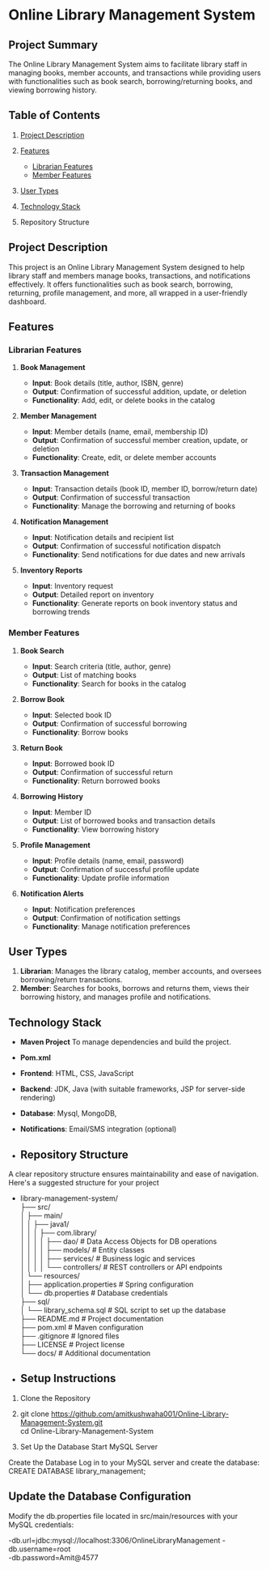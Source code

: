 # Online Library Management System

## Project Summary
The Online Library Management System aims to facilitate library staff in managing books, member accounts, and transactions while providing users with functionalities such as book search, borrowing/returning books, and viewing borrowing history.

## Table of Contents
1. [Project Description](#project-description)

2. [Features](#features)
   - [Librarian Features](#librarian-features)
   - [Member Features](#member-features)

3. [User Types](#user-types)

4. [Technology Stack](#technology-stack)
 
5. Repository Structure 



## Project Description
This project is an Online Library Management System designed to help library staff and members manage books, transactions, and notifications effectively. It offers functionalities such as book search, borrowing, returning, profile management, and more, all wrapped in a user-friendly dashboard.



## Features

### Librarian Features
1. **Book Management**
   - **Input**: Book details (title, author, ISBN, genre)
   - **Output**: Confirmation of successful addition, update, or deletion
   - **Functionality**: Add, edit, or delete books in the catalog

2. **Member Management**
   - **Input**: Member details (name, email, membership ID)
   - **Output**: Confirmation of successful member creation, update, or deletion
   - **Functionality**: Create, edit, or delete member accounts

3. **Transaction Management**
   - **Input**: Transaction details (book ID, member ID, borrow/return date)
   - **Output**: Confirmation of successful transaction
   - **Functionality**: Manage the borrowing and returning of books

4. **Notification Management**
   - **Input**: Notification details and recipient list
   - **Output**: Confirmation of successful notification dispatch
   - **Functionality**: Send notifications for due dates and new arrivals

5. **Inventory Reports**
   - **Input**: Inventory request
   - **Output**: Detailed report on inventory
   - **Functionality**: Generate reports on book inventory status and borrowing trends

### Member Features
1. **Book Search**
   - **Input**: Search criteria (title, author, genre)
   - **Output**: List of matching books
   - **Functionality**: Search for books in the catalog

2. **Borrow Book**
   - **Input**: Selected book ID
   - **Output**: Confirmation of successful borrowing
   - **Functionality**: Borrow books

3. **Return Book**
   - **Input**: Borrowed book ID
   - **Output**: Confirmation of successful return
   - **Functionality**: Return borrowed books

4. **Borrowing History**
   - **Input**: Member ID
   - **Output**: List of borrowed books and transaction details
   - **Functionality**: View borrowing history

5. **Profile Management**
   - **Input**: Profile details (name, email, password)
   - **Output**: Confirmation of successful profile update
   - **Functionality**: Update profile information

6. **Notification Alerts**
   - **Input**: Notification preferences
   - **Output**: Confirmation of notification settings
   - **Functionality**: Manage notification preferences

## User Types
1. **Librarian**: Manages the library catalog, member accounts, and oversees borrowing/return transactions.
2. **Member**: Searches for books, borrows and returns them, views their borrowing history, and manages profile and notifications.

## Technology Stack
- **Maven Project** To manage dependencies and build the project.
- **Pom.xml**   
- **Frontend**: HTML, CSS, JavaScript
- **Backend**:  JDK, Java (with suitable frameworks, JSP for server-side rendering)
- **Database**: Mysql, MongoDB, 
- **Notifications**: Email/SMS integration (optional)

- ## Repository Structure
A clear repository structure ensures maintainability and ease of navigation. Here's a suggested structure for your project

- library-management-system/  
├── src/  
│   ├── main/  
│   │   ├── java1/  
│   │   │   ├── com.library/  
│   │   │   │   ├── dao/          # Data Access Objects for DB operations  
│   │   │   │   ├── models/       # Entity classes  
│   │   │   │   ├── services/     # Business logic and services  
│   │   │   │   └── controllers/  # REST controllers or API endpoints  
│   └── resources/  
│       ├── application.properties # Spring configuration  
│       └── db.properties          # Database credentials  
├── sql/  
│   └── library_schema.sql          # SQL script to set up the database  
├── README.md                       # Project documentation  
├── pom.xml                         # Maven configuration  
├── .gitignore                      # Ignored files  
├── LICENSE                         # Project license  
└── docs/                           # Additional documentation

- ## Setup Instructions
1. Clone the Repository
2. git clone https://github.com/amitkushwaha001/Online-Library-Management-System.git  
cd Online-Library-Management-System

3. Set Up the Database
Start MySQL Server

Create the Database
Log in to your MySQL server and create the database: CREATE DATABASE library_management;  

## Update the Database Configuration
Modify the db.properties file located in src/main/resources with your MySQL credentials: 

-db.url=jdbc:mysql://localhost:3306/OnlineLibraryManagement 
-db.username=root  
-db.password=Amit@4577  








